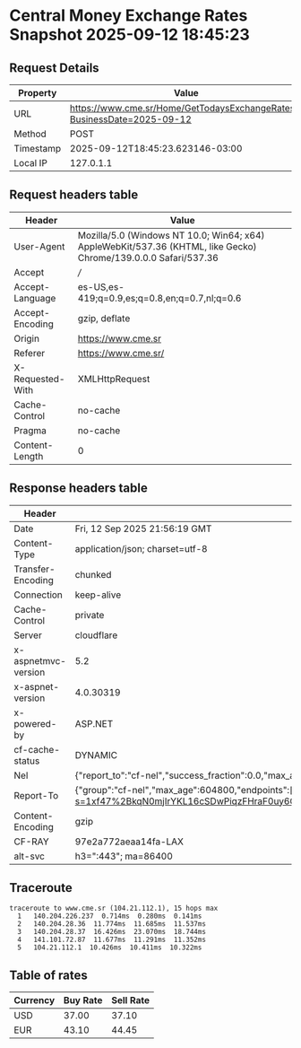 # Central Money Exchange Rates Snapshot 2025-09-12 18:45:23
## Request Details

| Property | Value |
|----------|-------|
| URL | https://www.cme.sr/Home/GetTodaysExchangeRates/?BusinessDate=2025-09-12 |
| Method | POST |
| Timestamp | 2025-09-12T18:45:23.623146-03:00 |
| Local IP | 127.0.1.1 |
    
## Request headers table

| Header | Value |
|--------|-------|
| User-Agent | Mozilla/5.0 (Windows NT 10.0; Win64; x64) AppleWebKit/537.36 (KHTML, like Gecko) Chrome/139.0.0.0 Safari/537.36 |
| Accept | */* |
| Accept-Language | es-US,es-419;q=0.9,es;q=0.8,en;q=0.7,nl;q=0.6 |
| Accept-Encoding | gzip, deflate |
| Origin | https://www.cme.sr |
| Referer | https://www.cme.sr/ |
| X-Requested-With | XMLHttpRequest |
| Cache-Control | no-cache |
| Pragma | no-cache |
| Content-Length | 0 |

    
## Response headers table
| Header | Value |
|--------|-------|
| Date | Fri, 12 Sep 2025 21:56:19 GMT |
| Content-Type | application/json; charset=utf-8 |
| Transfer-Encoding | chunked |
| Connection | keep-alive |
| Cache-Control | private |
| Server | cloudflare |
| x-aspnetmvc-version | 5.2 |
| x-aspnet-version | 4.0.30319 |
| x-powered-by | ASP.NET |
| cf-cache-status | DYNAMIC |
| Nel | {"report_to":"cf-nel","success_fraction":0.0,"max_age":604800} |
| Report-To | {"group":"cf-nel","max_age":604800,"endpoints":[{"url":"https://a.nel.cloudflare.com/report/v4?s=1xf47%2BkqN0mjIrYKL16cSDwPiqzFHraF0uy6ONo9%2BPcunlwgqAl8NSgHWrvfRDko5J3ILkKGTNhXp5EQzFcb%2BYHYwFPRmhKr"}]} |
| Content-Encoding | gzip |
| CF-RAY | 97e2a772aeaa14fa-LAX |
| alt-svc | h3=":443"; ma=86400 |

## Traceroute 

```
traceroute to www.cme.sr (104.21.112.1), 15 hops max
  1   140.204.226.237  0.714ms  0.280ms  0.141ms 
  2   140.204.28.36  11.774ms  11.685ms  11.537ms 
  3   140.204.28.37  16.426ms  23.070ms  18.744ms 
  4   141.101.72.87  11.677ms  11.291ms  11.352ms 
  5   104.21.112.1  10.426ms  10.411ms  10.322ms 

```


## Table of rates

| Currency | Buy Rate | Sell Rate |
|----------|----------|-----------|
| USD | 37.00 | 37.10 |
| EUR | 43.10 | 44.45 |
